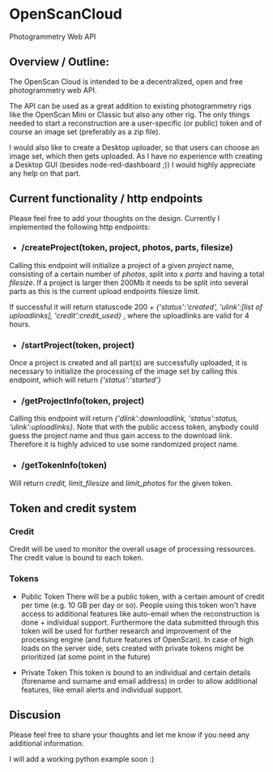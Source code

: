 # OpenScanCloud
Photogrammetry Web API

## Overview / Outline:
The OpenScan Cloud is intended to be a decentralized, open and free photogrammetry web API. 

The API can be used as a great addition to existing photogrammetry rigs like the OpenScan Mini or Classic but also any other rig. The only things needed to start a reconstruction are a user-specific (or public) token and of course an image set (preferably as a zip file).

I would also like to create a Desktop uploader, so that users can choose an image set, which then gets uploaded. As I have no experience with creating a Desktop GUI (besides node-red-dashboard ;)) I would highly appreciate any help on that part.

## Current functionality / http endpoints
Please feel free to add your thoughts on the design. Currently I implemented the following http endpoints:

- ### /createProject(token, project, photos, parts, filesize)
Calling this endpoint will initialize a project of a given *project* name, consisting of a certain number of *photos*, split into x *parts* and having a total *filesize*. If a project is larger then 200Mb it needs to be split into several parts as this is the current upload endpoints filesize limit.

If successful it will return statuscode 200 + *{'status':'created', 'ulink':[list of uploadlinks], 'credit':credit_used}* , where the uploadlinks are valid for 4 hours.

- ### /startProject(token, project)
Once a project is created and all part(s) are successfully uploaded, it is necessary to initialize the processing of the image set by calling this endpoint, which will return *{'status':'started'}*

- ### /getProjectInfo(token, project)
Calling this endpoint will return *{'dlink':downloadlink, 'status':status, 'ulink':uploadlinks}*. Note that with the public access token, anybody could guess the project name and thus gain access to the download link. Therefore it is highly adviced to use some randomized project name.

- ### /getTokenInfo(token)
Will return *credit, limit_filesize* and *limit_photos* for the given token.

## Token and credit system
### Credit
Credit will be used to monitor the overall usage of processing ressources. The credit value is bound to each token.

### Tokens
- Public Token
There will be a public token, with a certain amount of credit per time (e.g. 10 GB per day or so). People using this token won't have access to additional features like auto-email when the reconstruction is done + individual support. Furthermore the data submitted through this token will be used for further research and improvement of the processing engine (and future features of OpenScan). In case of high loads on the server side, sets created with private tokens might be prioritized (at some point in the future)

- Private Token
This token is bound to an individual and certain details (forename and surname and email address) in order to allow additional features, like email alerts and individual support.

## Discusion

Please feel free to share your thoughts and let me know if you need any additional information.

I will add a working python example soon :)
